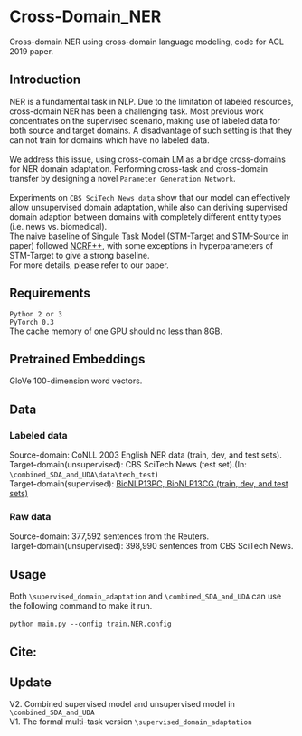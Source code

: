 # Cross-Domain_NER
Cross-domain NER using cross-domain language modeling, code for ACL 2019 paper.

## Introduction
NER is a fundamental task in NLP. Due to the limitation of labeled resources, cross-domain NER has been a challenging task. Most previous work concentrates on the supervised scenario, making use of labeled data for both source and target domains. A disadvantage of such setting is that they can not train for domains which have no labeled data. <br>
<br>
We address this issue, using  cross-domain LM as a bridge cross-domains for NER domain adaptation. Performing cross-task and cross-domain transfer by designing a novel `Parameter Generation Network`. <br>
<br>
Experiments on `CBS SciTech News data` show that our model can effectively allow unsupervised domain adaptation,
while also can deriving supervised domain adaption between domains with completely different entity types (i.e. news vs. biomedical). 
<br>
The naive baseline of Singule Task Model (STM-Target and STM-Source in paper) followed [NCRF++](https://github.com/jiesutd/NCRFpp
), with some exceptions in hyperparameters of STM-Target to give a strong baseline. 
<br>
For more details, please refer to our paper.

## Requirements
`Python 2 or 3` <br>
`PyTorch 0.3  `                                                                                                       
The cache memory of one GPU should no less than 8GB.

## Pretrained Embeddings
GloVe 100-dimension word vectors.

## Data
### Labeled data
Source-domain: CoNLL 2003 English NER data (train, dev, and test sets). <br>
Target-domain(unsupervised): CBS SciTech News (test set).(In: `\combined_SDA_and_UDA\data\tech_test`) <br>
Target-domain(supervised): [BioNLP13PC, BioNLP13CG (train, dev, and test sets)](https://github.com/cambridgeltl/MTL-Bioinformatics-2016
)

### Raw data
Source-domain: 377,592 sentences from the Reuters. <br>
Target-domain(unsupervised): 398,990 sentences from CBS SciTech News.


## Usage
Both `\supervised_domain_adaptation` and `\combined_SDA_and_UDA` can use the following command to make it run. <br>
<br>
`python main.py --config train.NER.config`

## Cite:

## Update
V2. Combined supervised model and unsupervised model in `\combined_SDA_and_UDA`
<br>
V1. The formal multi-task version `\supervised_domain_adaptation`
